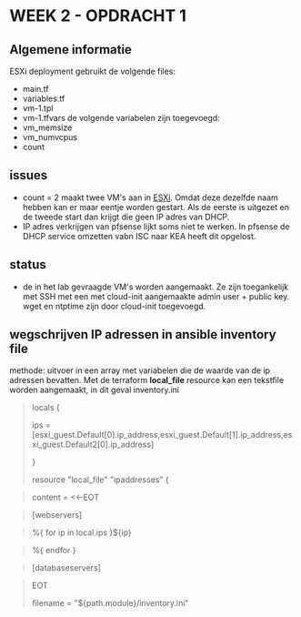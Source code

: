 # WEEK 2 - OPDRACHT 1
## Algemene informatie
ESXi deployment gebruikt de volgende files:
- main.tf
- variables.tf
- vm-1.tpl
- vm-1.tfvars
de volgende variabelen zijn toegevoegd:
- vm_memsize
- vm_numvcpus
- count

## issues
- count = 2 maakt twee VM's aan in <ins>ESXi</ins>. Omdat deze dezelfde naam hebben kan er maar eentje worden gestart. Als de eerste is uitgezet en de tweede start dan krijgt die geen IP adres van DHCP. 
- IP adres verkrijgen van pfsense lijkt soms niet te werken. In pfsense de DHCP service omzetten vabn ISC naar KEA heeft dit opgelost. 

## status
- de in het lab gevraagde VM's worden aangemaakt. Ze zijn toegankelijk met SSH met een met cloud-init aangemaakte admin user + public key. wget en ntptime zijn door cloud-init toegevoegd.

## wegschrijven IP adressen in ansible inventory file
methode: uitvoer in een array met variabelen die de waarde van de ip adressen bevatten. Met de terraform __local_file__ resource kan een tekstfile worden aangemaakt, in dit geval inventory.ini 

> locals {
>
>  ips = [esxi_guest.Default[0].ip_address,esxi_guest.Default[1].ip_address,esxi_guest.Default2[0].ip_address]
>
> }
>
>resource "local_file" "ipaddresses" { 
   
>   content = <<-EOT <br>
   
>   [webservers]
   
>   %{ for ip in local.ips }${ip}
   
>   %{ endfor }
  
 >  [databaseservers]
   
 >  EOT
>
>filename = "${path.module}/inventory.ini"
